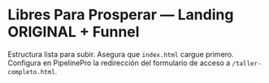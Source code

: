 # Libres Para Prosperar — Landing ORIGINAL + Funnel
Estructura lista para subir. Asegura que `index.html` cargue primero. Configura en PipelinePro la redirección del formulario de acceso a `/taller-completo.html`.

